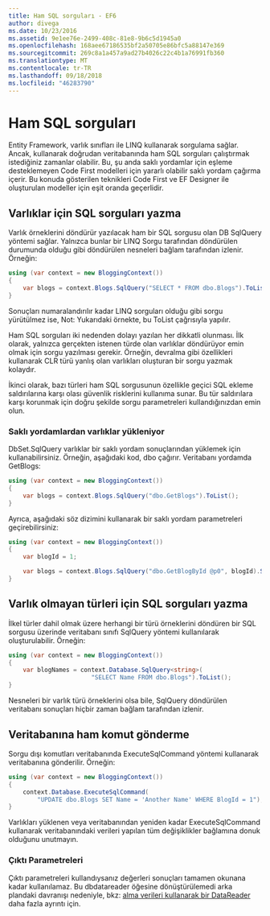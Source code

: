 ```yaml
---
title: Ham SQL sorguları - EF6
author: divega
ms.date: 10/23/2016
ms.assetid: 9e1ee76e-2499-408c-81e8-9b6c5d1945a0
ms.openlocfilehash: 168aee67186535bf2a50705e86bfc5a88147e369
ms.sourcegitcommit: 269c8a1a457a9ad27b4026c22c4b1a76991fb360
ms.translationtype: MT
ms.contentlocale: tr-TR
ms.lasthandoff: 09/18/2018
ms.locfileid: "46283790"
---
```

# <a name="raw-sql-queries"></a>Ham SQL sorguları
Entity Framework, varlık sınıfları ile LINQ kullanarak sorgulama sağlar. Ancak, kullanarak doğrudan veritabanında ham SQL sorguları çalıştırmak istediğiniz zamanlar olabilir. Bu, şu anda saklı yordamlar için eşleme desteklemeyen Code First modelleri için yararlı olabilir saklı yordam çağırma içerir. Bu konuda gösterilen teknikleri Code First ve EF Designer ile oluşturulan modeller için eşit oranda geçerlidir.  

## <a name="writing-sql-queries-for-entities"></a>Varlıklar için SQL sorguları yazma  

Varlık örneklerini döndürür yazılacak ham bir SQL sorgusu olan DB SqlQuery yöntemi sağlar. Yalnızca bunlar bir LINQ Sorgu tarafından döndürülen durumunda olduğu gibi döndürülen nesneleri bağlam tarafından izlenir. Örneğin:  

``` csharp  
using (var context = new BloggingContext())
{
    var blogs = context.Blogs.SqlQuery("SELECT * FROM dbo.Blogs").ToList();
}
```  

Sonuçları numaralandırılır kadar LINQ sorguları olduğu gibi sorgu yürütülmez ise, Not: Yukarıdaki örnekte, bu ToList çağrısıyla yapılır.  

Ham SQL sorguları iki nedenden dolayı yazılan her dikkatli olunması. İlk olarak, yalnızca gerçekten istenen türde olan varlıklar döndürüyor emin olmak için sorgu yazılması gerekir. Örneğin, devralma gibi özellikleri kullanarak CLR türü yanlış olan varlıkları oluşturan bir sorgu yazmak kolaydır.  

İkinci olarak, bazı türleri ham SQL sorgusunun özellikle geçici SQL ekleme saldırılarına karşı olası güvenlik risklerini kullanıma sunar. Bu tür saldırılara karşı korunmak için doğru şekilde sorgu parametreleri kullandığınızdan emin olun.  

### <a name="loading-entities-from-stored-procedures"></a>Saklı yordamlardan varlıklar yükleniyor  

DbSet.SqlQuery varlıklar bir saklı yordam sonuçlarından yüklemek için kullanabilirsiniz. Örneğin, aşağıdaki kod, dbo çağırır. Veritabanı yordamda GetBlogs:  

``` csharp
using (var context = new BloggingContext())
{
    var blogs = context.Blogs.SqlQuery("dbo.GetBlogs").ToList();
}
```  

Ayrıca, aşağıdaki söz dizimini kullanarak bir saklı yordam parametreleri geçirebilirsiniz:  

``` csharp
using (var context = new BloggingContext())
{
    var blogId = 1;

    var blogs = context.Blogs.SqlQuery("dbo.GetBlogById @p0", blogId).Single();
}
```  

## <a name="writing-sql-queries-for-non-entity-types"></a>Varlık olmayan türleri için SQL sorguları yazma  

İlkel türler dahil olmak üzere herhangi bir türü örneklerini döndüren bir SQL sorgusu üzerinde veritabanı sınıfı SqlQuery yöntemi kullanılarak oluşturulabilir. Örneğin:  

``` csharp
using (var context = new BloggingContext())
{
    var blogNames = context.Database.SqlQuery<string>(
                       "SELECT Name FROM dbo.Blogs").ToList();
}
```  

Nesneleri bir varlık türü örneklerini olsa bile, SqlQuery döndürülen veritabanı sonuçları hiçbir zaman bağlam tarafından izlenir.  

## <a name="sending-raw-commands-to-the-database"></a>Veritabanına ham komut gönderme  

Sorgu dışı komutları veritabanında ExecuteSqlCommand yöntemi kullanarak veritabanına gönderilir. Örneğin:  

``` csharp
using (var context = new BloggingContext())
{
    context.Database.ExecuteSqlCommand(
        "UPDATE dbo.Blogs SET Name = 'Another Name' WHERE BlogId = 1");
}
```  

Varlıkları yüklenen veya veritabanından yeniden kadar ExecuteSqlCommand kullanarak veritabanındaki verileri yapılan tüm değişiklikler bağlamına donuk olduğunu unutmayın.  

### <a name="output-parameters"></a>Çıktı Parametreleri  

Çıktı parametreleri kullandıysanız değerleri sonuçları tamamen okunana kadar kullanılamaz. Bu dbdatareader öğesine dönüştürülemedi arka plandaki davranışı nedeniyle, bkz: [alma verileri kullanarak bir DataReader](https://go.microsoft.com/fwlink/?LinkID=398589) daha fazla ayrıntı için.  
